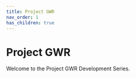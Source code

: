```yaml
---
title: Project GWR
nav_order: 1
has_children: true
---
```


# Project GWR

Welcome to the Project GWR Development Series.
